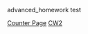 advanced_homework
test

[Counter Page](https://yavuzselimgugen.github.io/advanced_homework/counter.html)
[CW2](https://github.com/YavuzSelimGugen/advanced_homework/blob/master/CW2.html)
